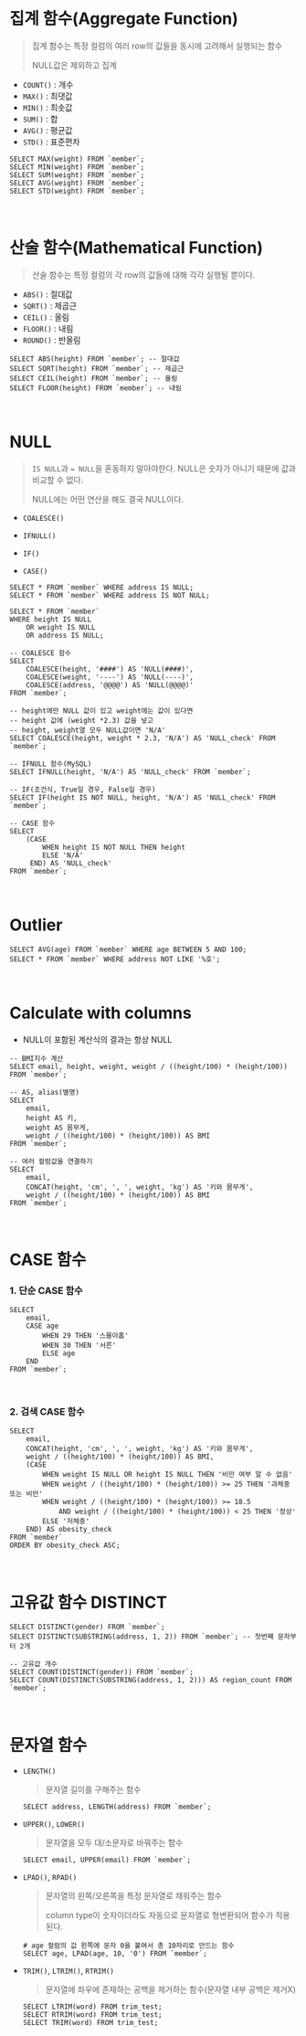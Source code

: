 # 집계 함수(Aggregate Function)

> 집계 함수는 특정 컬럼의 여러 row의 값들을 동시에 고려해서 실행되는 함수
>
> NULL값은 제외하고 집계

- `COUNT()` : 개수
- `MAX()` : 최댓값
- `MIN()` : 최솟값
- `SUM()` : 합
- `AVG()` : 평균값
- `STD()` : 표준편차

```mysql
SELECT MAX(weight) FROM `member`;
SELECT MIN(weight) FROM `member`;
SELECT SUM(weight) FROM `member`;
SELECT AVG(weight) FROM `member`;
SELECT STD(weight) FROM `member`;
```

<br/>

# 산술 함수(Mathematical Function)

> 산술 함수는 특정 컬럼의 각 row의 값들에 대해 각각 실행될 뿐이다.

- `ABS()` : 절대값
- `SQRT()` : 제곱근
- `CEIL()` : 올림
- `FLOOR()` : 내림
- `ROUND()` : 반올림

```mysql
SELECT ABS(height) FROM `member`; -- 절대값
SELECT SQRT(height) FROM `member`; -- 제곱근
SELECT CEIL(height) FROM `member`; -- 올림
SELECT FLOOR(height) FROM `member`; -- 내림
```

<br/>

# NULL

> `IS NULL`과 `= NULL`을 혼동하지 말아야한다. NULL은 숫자가 아니기 때문에 값과 비교할 수 없다.
>
> NULL에는 어떤 연산을 해도 결국 NULL이다.

- `COALESCE()`

- `IFNULL()`

- `IF()`

- `CASE()`

```mysql
SELECT * FROM `member` WHERE address IS NULL;
SELECT * FROM `member` WHERE address IS NOT NULL;

SELECT * FROM `member`
WHERE height IS NULL
	OR weight IS NULL
	OR address IS NULL;

-- COALESCE 함수
SELECT 
	COALESCE(height, '####') AS 'NULL(####)',
	COALESCE(weight, '----') AS 'NULL(----)',
	COALESCE(address, '@@@@') AS 'NULL(@@@@)'
FROM `member`;

-- height에만 NULL 값이 있고 weight에는 값이 있다면 
-- height 값에 (weight *2.3) 값을 넣고 
-- height, weight열 모두 NULL값이면 'N/A'
SELECT COALESCE(height, weight * 2.3, 'N/A') AS 'NULL_check' FROM `member`;

-- IFNULL 함수(MySQL)
SELECT IFNULL(height, 'N/A') AS 'NULL_check' FROM `member`;

-- IF(조건식, True일 경우, False일 경우)
SELECT IF(height IS NOT NULL, height, 'N/A') AS 'NULL_check' FROM `member`;

-- CASE 함수
SELECT
	(CASE
     	WHEN height IS NOT NULL THEN height
     	ELSE 'N/A'
     END) AS 'NULL_check'
FROM `member`;
```

<br/>

# Outlier

```mysql
SELECT AVG(age) FROM `member` WHERE age BETWEEN 5 AND 100;
SELECT * FROM `member` WHERE address NOT LIKE '%호';
```

<br/>

# Calculate with columns

- NULL이 포함된 계산식의 결과는 항상 NULL

```mysql
-- BMI지수 계산
SELECT email, height, weight, weight / ((height/100) * (height/100)) FROM `member`;

-- AS, alias(별명) 
SELECT 
	email, 
	height AS 키, 
    weight AS 몸무게, 
    weight / ((height/100) * (height/100)) AS BMI
FROM `member`;

-- 여러 컬럼값을 연결하기
SELECT 
	email, 
	CONCAT(height, 'cm', ', ', weight, 'kg') AS '키와 몸무게',
    weight / ((height/100) * (height/100)) AS BMI
FROM `member`;
```

<br/>

# CASE 함수

### 1. 단순 CASE 함수

```mysql
SELECT 
	email,
    CASE age
        WHEN 29 THEN '스물아홉'
        WHEN 30 THEN '서른'
        ELSE age
    END
FROM `member`;
```

<br/>

### 2. 검색 CASE 함수

```mysql
SELECT
	email, 
	CONCAT(height, 'cm', ', ', weight, 'kg') AS '키와 몸무게',
    weight / ((height/100) * (height/100)) AS BMI,
	(CASE
		WHEN weight IS NULL OR height IS NULL THEN '비만 여부 알 수 없음'
		WHEN weight / ((height/100) * (height/100)) >= 25 THEN '과체중 또는 비만'
		WHEN weight / ((height/100) * (height/100)) >= 18.5
			AND weight / ((height/100) * (height/100)) < 25 THEN '정상'
		ELSE '저체중'
	END) AS obesity_check
FROM `member`
ORDER BY obesity_check ASC;
```

<br/>

# 고유값 함수 DISTINCT

```mysql
SELECT DISTINCT(gender) FROM `member`;
SELECT DISTINCT(SUBSTRING(address, 1, 2)) FROM `member`; -- 첫번째 문자부터 2개

-- 고유값 개수
SELECT COUNT(DISTINCT(gender)) FROM `member`;
SELECT COUNT(DISTINCT(SUBSTRING(address, 1, 2))) AS region_count FROM `member`;
```

<br/>

# 문자열 함수

- `LENGTH()`

  > 문자열 길이를 구해주는 함수

  ```mysql
  SELECT address, LENGTH(address) FROM `member`;
  ```

- `UPPER()`, `LOWER()`

  > 문자열을 모두 대/소문자로 바꿔주는 함수

  ```mysql
  SELECT email, UPPER(email) FROM `member`;
  ```

- `LPAD()`, `RPAD()`

  > 문자열의 왼쪽/오른쪽을 특정 문자열로 채워주는 함수
  >
  > column type이 숫자이더라도 자동으로 문자열로 형변환되어 함수가 적용된다.

  ```mysql
  # age 컬럼의 값 왼쪽에 문자 0을 붙여서 총 10자리로 만드는 함수
  SELECT age, LPAD(age, 10, '0') FROM `member`;
  ```

- `TRIM()`, `LTRIM()`, `RTRIM()`

  > 문자열에 좌우에 존재하는 공백을 제거하는 함수(문자열 내부 공백은 제거X)
  
  ```mysql
  SELECT LTRIM(word) FROM trim_test;
  SELECT RTRIM(word) FROM trim_test;
  SELECT TRIM(word) FROM trim_test;
  ```
  
  
